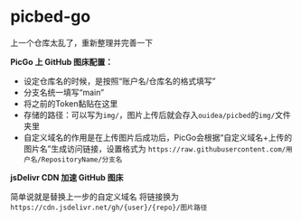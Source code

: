 # picbed-go
上一个仓库太乱了，重新整理并完善一下


**PicGo 上 GitHub 图床配置：**
- 设定仓库名的时候，是按照“账户名/仓库名的格式填写”
- 分支名统一填写“main”
- 将之前的Token黏贴在这里
- 存储的路径：可以写为`img/`，图片上传后就会存入`ouidea/picbed`的`img/`文件夹里
- 自定义域名的作用是在上传图片后成功后，PicGo会根据“自定义域名+上传的图片名”生成访问链接，设置格式为
`https://raw.githubusercontent.com/用户名/RepositoryName/分支名`

**jsDelivr CDN 加速 GitHub 图床**

简单说就是替换上一步的自定义域名
将链接换为 `https://cdn.jsdelivr.net/gh/{user}/{repo}/图片路径`
